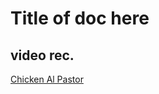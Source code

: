 # Title of doc here

## video rec.
[Chicken Al Pastor](https://www.youtube.com/watch?v=p1jieTUtMX4&ab_channel=BrianLagerstrom)